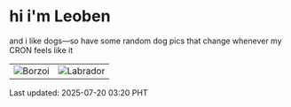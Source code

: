 # hi i'm Leoben

and i like dogs—so have some random dog pics that change whenever my CRON feels like it

|  |  |
|--------|----------|
| ![Borzoi](https://random-dog-vercel.vercel.app/api/random-borzoi?v=1752952836) | ![Labrador](https://random-dog-vercel.vercel.app/api/random-labrador?v=1752952836) |

Last updated: 2025-07-20 03:20 PHT
